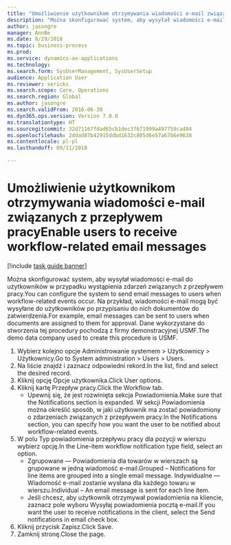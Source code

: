 ```yaml
--- 
title: "Umożliwienie użytkownikom otrzymywania wiadomości e-mail związanych z przepływem pracy"
description: "Można skonfigurować system, aby wysyłał wiadomości e-mail do użytkowników w przypadku wystąpienia zdarzeń związanych z przepływem pracy."
author: jasongre
manager: AnnBe
ms.date: 8/29/2018
ms.topic: business-process
ms.prod: 
ms.service: dynamics-ax-applications
ms.technology: 
ms.search.form: SysUserManagement, SysUserSetup
audience: Application User
ms.reviewer: sericks
ms.search.scope: Core, Operations
ms.search.region: Global
ms.author: jasongre
ms.search.validFrom: 2016-06-30
ms.dyn365.ops.version: Version 7.0.0
ms.translationtype: HT
ms.sourcegitcommit: 32d71167fdad65cb1dec37671999a497759ca484
ms.openlocfilehash: 2ddad87b42915ddbd1632c805d6e57a67b6e9638
ms.contentlocale: pl-pl
ms.lasthandoff: 09/11/2018

---
```

# <a name="enable-users-to-receive-workflow-related-email-messages"></a><span data-ttu-id="6b6a6-103">Umożliwienie użytkownikom otrzymywania wiadomości e-mail związanych z przepływem pracy</span><span class="sxs-lookup"><span data-stu-id="6b6a6-103">Enable users to receive workflow-related email messages</span></span>

[!include [task guide banner](../../includes/task-guide-banner.md)]

<span data-ttu-id="6b6a6-104">Można skonfigurować system, aby wysyłał wiadomości e-mail do użytkowników w przypadku wystąpienia zdarzeń związanych z przepływem pracy.</span><span class="sxs-lookup"><span data-stu-id="6b6a6-104">You can configure the system to send email messages to users when workflow-related events occur.</span></span> <span data-ttu-id="6b6a6-105">Na przykład, wiadomości e-mail mogą być wysyłane do użytkowników po przypisaniu do nich dokumentów do zatwierdzenia.</span><span class="sxs-lookup"><span data-stu-id="6b6a6-105">For example, email messages can be sent to users when documents are assigned to them for approval.</span></span> <span data-ttu-id="6b6a6-106">Dane wykorzystane do stworzenia tej procedury pochodzą z firmy demonstracyjnej USMF.</span><span class="sxs-lookup"><span data-stu-id="6b6a6-106">The demo data company used to create this procedure is USMF.</span></span>

1. <span data-ttu-id="6b6a6-107">Wybierz kolejno opcje Administrowanie systemem > Użytkownicy > Użytkownicy.</span><span class="sxs-lookup"><span data-stu-id="6b6a6-107">Go to System administration > Users > Users.</span></span>
2. <span data-ttu-id="6b6a6-108">Na liście znajdź i zaznacz odpowiedni rekord.</span><span class="sxs-lookup"><span data-stu-id="6b6a6-108">In the list, find and select the desired record.</span></span>
3. <span data-ttu-id="6b6a6-109">Kliknij opcję Opcje użytkownika.</span><span class="sxs-lookup"><span data-stu-id="6b6a6-109">Click User options.</span></span>
4. <span data-ttu-id="6b6a6-110">Kliknij kartę Przepływ pracy.</span><span class="sxs-lookup"><span data-stu-id="6b6a6-110">Click the Workflow tab.</span></span>
    * <span data-ttu-id="6b6a6-111">Upewnij się, że jest rozwinięta sekcja Powiadomienia.</span><span class="sxs-lookup"><span data-stu-id="6b6a6-111">Make sure that the Notifications section is expanded.</span></span>     <span data-ttu-id="6b6a6-112">W sekcji Powiadomienia można określić sposób, w jaki użytkownik ma zostać powiadomiony o zdarzeniach związanych z przepływem pracy.</span><span class="sxs-lookup"><span data-stu-id="6b6a6-112">In the Notifications section, you can specify how you want the user to be notified about workflow-related events.</span></span>  
5. <span data-ttu-id="6b6a6-113">W polu Typ powiadomienia przepływu pracy dla pozycji w wierszu wybierz opcję.</span><span class="sxs-lookup"><span data-stu-id="6b6a6-113">In the Line-item workflow notification type field, select an option.</span></span>
    * <span data-ttu-id="6b6a6-114">Zgrupowane — Powiadomienia dla towarów w wierszach są grupowane w jedną wiadomość e-mail.</span><span class="sxs-lookup"><span data-stu-id="6b6a6-114">Grouped – Notifications for line items are grouped into a single email message.</span></span>    <span data-ttu-id="6b6a6-115">Indywidualne — Wiadomość e-mail zostanie wysłana dla każdego towaru w wierszu.</span><span class="sxs-lookup"><span data-stu-id="6b6a6-115">Individual – An email message is sent for each line item.</span></span>  
    * <span data-ttu-id="6b6a6-116">Jeśli chcesz, aby użytkownik otrzymywał powiadomienia na kliencie, zaznacz pole wyboru Wysyłaj powiadomienia pocztą e-mail.</span><span class="sxs-lookup"><span data-stu-id="6b6a6-116">If you want the user to receive notifications in the client, select the Send notifications in email check box.</span></span>  
6. <span data-ttu-id="6b6a6-117">Kliknij przycisk Zapisz.</span><span class="sxs-lookup"><span data-stu-id="6b6a6-117">Click Save.</span></span>
7. <span data-ttu-id="6b6a6-118">Zamknij stronę.</span><span class="sxs-lookup"><span data-stu-id="6b6a6-118">Close the page.</span></span>


